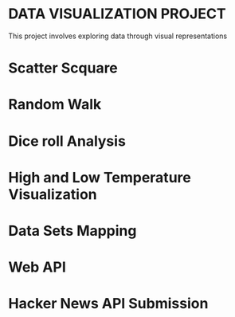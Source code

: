 # DATA VISUALIZATION PROJECT

This project involves exploring data through visual representations

# Scatter Scquare

# Random Walk

# Dice roll Analysis

# High and Low Temperature Visualization 

# Data Sets Mapping

# Web API

# Hacker News API Submission 